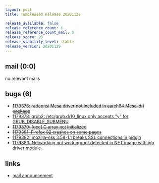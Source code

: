 ```yaml
---
layout: post
title: Tumbleweed Release 20201129

release_available: false
release_reference_count: 6
release_reference_count_mail: 0
release_score: 93
release_stability_level: stable
release_version: 20201129
---
```


## mail (0:0)

no relevant mails

## bugs (6)

<!--more-->

- ~~[1179376: radeonsi Mesa driver not included in aarch64 Mesa-dri package](https://bugzilla.opensuse.org/show_bug.cgi?id=1179376)~~
- [1179378: grub2: /etc/grub.d/10_linux only accepts "y" for GRUB_DISABLE_SUBMENU](https://bugzilla.opensuse.org/show_bug.cgi?id=1179378)
- ~~[1179379: \[gcc\] C array not initialized](https://bugzilla.opensuse.org/show_bug.cgi?id=1179379)~~
- ~~[1179381: Firefox 82 crashes on some pages](https://bugzilla.opensuse.org/show_bug.cgi?id=1179381)~~
- [1179382: mozilla-nss 3.58-1.1 breaks SSL connections in pidgin](https://bugzilla.opensuse.org/show_bug.cgi?id=1179382)
- [1179383: Networking not working/not detected in NET image with igb driver module](https://bugzilla.opensuse.org/show_bug.cgi?id=1179383)



## links

- [mail announcement](https://github.com/boombatower/tumbleweed-review/issues/10)
